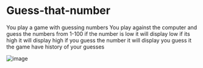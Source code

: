 # Guess-that-number
You play a game with guessing numbers 
You play against the computer and guess the numbers from 1-100 if the number is low it will display low if its high it will display high if you guess the number it will display you guess it
the game have history of your guesses 

![image](https://github.com/user-attachments/assets/186e65a0-dd1b-4bbf-a9f0-d21e02c0fce5)
